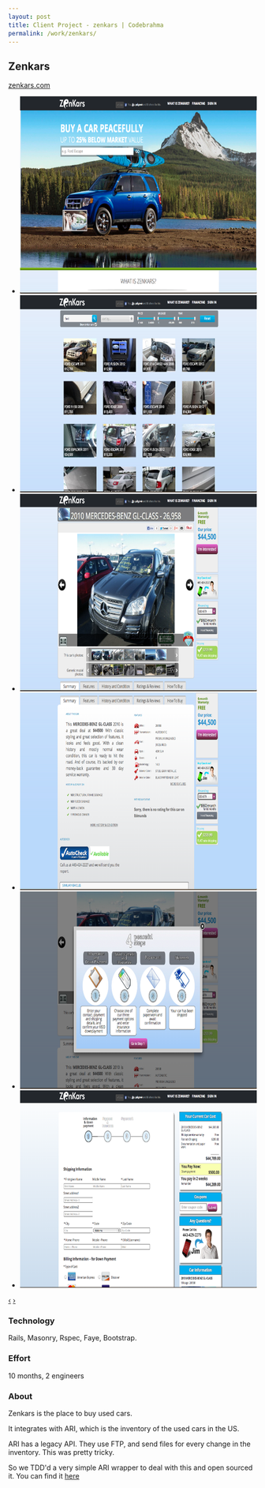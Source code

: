 ```yaml
---
layout: post
title: Client Project - zenkars | Codebrahma
permalink: /work/zenkars/
---
```


## Zenkars

[zenkars.com](http://zenkars.com)

<div class="jcarousel-wrapper">
  <div class="jcarousel">
    <ul>
      <li><img src="/images/work/zenkars/homepage.png" width="700" height="400" alt=""></li>
      <li><img src="/images/work/zenkars/list.png" width="700" height="400" alt=""></li>
      <li><img src="/images/work/zenkars/profile.png" width="700" height="400" alt=""></li>
      <li><img src="/images/work/zenkars/desc.png" width="700" height="400" alt=""></li>
      <li><img src="/images/work/zenkars/4steps.png" width="700" height="400" alt=""></li>
      <li><img src="/images/work/zenkars/payment.png" width="700" height="400" alt=""></li>
    </ul>
  </div>

  <a href="#" class="jcarousel-control-prev" data-jcarouselcontrol="true" title="">‹</a>
  <a href="#" class="jcarousel-control-next" data-jcarouselcontrol="true" title="">›</a>
  <p class="jcarousel-pagination"> </p>
</div>


### Technology
Rails, Masonry, Rspec,  Faye, Bootstrap.

### Effort

10 months,  2 engineers

### About

Zenkars is the place to buy used cars.

It integrates with ARI, which is the inventory of the used cars in the US.

ARI has a legacy API. They use FTP, and send files for every change in the
inventory. This was pretty tricky.

So we TDD'd a very simple ARI wrapper to deal with this and open sourced it.
You can find it [here](https://github.com/Codebrahma/Ari-Fetch)
